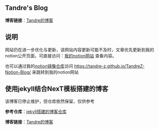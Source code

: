 ## Tandre's Blog

**博客链接**：[Tandre的博客](https://tandre-z.github.io/)

## 说明

网站仍在进一步优化与更新，该网站内容更新可能不及时，文章优先更新到我的notion公开页面，可直接访问：[我的notion网站](https://tandrez.notion.site/Tandre-s-Blog-c377d7e1d63342408b0ed036e181a266) 查看内容。

也可以通过我的[notion镜像仓库](https://github.com/Tandre-Z/TandreZ-Notion-Blog)访问 https://tandre-z.github.io/TandreZ-Notion-Blog/ 来跳转到我的notion网站

## 使用jekyll结合NexT模板搭建的博客

该博客已停止维护，但仓库依然保留，仅供参考

**参考仓库**：[jekyll搭建的博客仓库](https://github.com/Tandre-Z/TandreZ-Jekyll-Blog)

**博客链接**：[Tandre的博客](https://tandre-z.github.io/)

